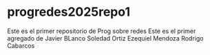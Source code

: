 # progredes2025repo1
Este es el primer repositorio de Prog sobre redes
Este es el primer agregado de Javier BLanco
Soledad Ortiz 
Ezequiel Mendoza
Rodrigo Cabarcos
